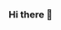 ### Hi there 👋

<!--
**muroni-cristiano/muroni-cristiano** is a ✨ _special_ ✨ repository because its `README.md` (this file) appears on your GitHub profile.
### 🚀👨🏿‍🚀Cristiano Muroni!

- Olá, me chamo Cristiano Muroni! 
Sou formado em Análise e Desenvolvimento de Sistemas e amante de tecnologia.
Atualmente desenvolvo minhas tasks utilizando JavaScript, ambiente NodeJs.


### 💻 Atualmente estou trabalhando em...

- Atualmente eu trabalho como ChatBot Developer na Compasso Uol.
- Especializado em Blip framework, Js e Nodejs.
Here are some ideas to get you started:

- 🔭 I’m currently working on ...
- 🌱 I’m currently learning ...
- 👯 I’m looking to collaborate on ...
- 🤔 I’m looking for help with ...
- 💬 Ask me about ...
- 📫 How to reach me: ...
- 😄 Pronouns: ...
- ⚡ Fun fact: ...
-->
